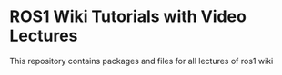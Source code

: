 # ROS1 Wiki Tutorials with Video Lectures
This repository contains packages and files for all lectures of ros1 wiki
